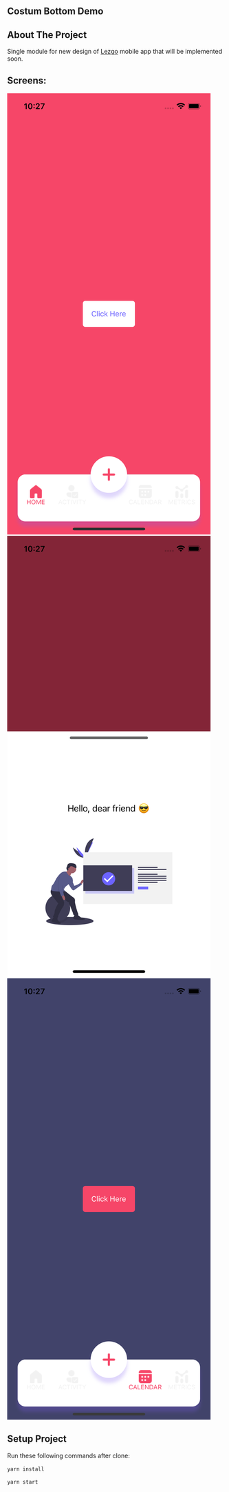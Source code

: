 <!-- ABOUT THE PROJECT -->
## Costum Bottom Demo

<!-- ABOUT THE PROJECT -->
## About The Project

Single module for new design of [Lezgo](https://www.lezgo.io) mobile app that will be implemented soon.
## Screens:
![project Name Screen Shot one][project-screenshot-one] ![project Name Screen Shot two][project-screenshot-two] ![project Name Screen Shot three ][project-screenshot-three]

## Setup Project

Run these following commands after clone:

```
yarn install
```

```
yarn start
```


[project-screenshot-one]: ./assets/screenShots/screenOne.png
[project-screenshot-two]: ./assets/screenShots/screenTwo.png
[project-screenshot-three]: ./assets/screenShots/screenThree.png


